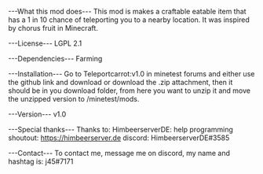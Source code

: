 ---What this mod does---
This mod is makes a craftable eatable item that has a 1 in 10 chance of teleporting you to a nearby location. It was inspired by chorus fruit in Minecraft.

---License---
LGPL 2.1

---Dependencies---
Farming

---Installation---
Go to Teleportcarrot:v1.0 in minetest forums and either use the github link and download or download the .zip attachment, then it should be in you download folder, from here you want to unzip it and move the unzipped version to /minetest/mods.


---Version---
v1.0

---Special thanks---
Thanks to:
HimbeerserverDE: help programming
shoutout: https://himbeerserver.de
discord: HimbeerserverDE#3585

---Contact---
To contact me, message me on discord, my name and hashtag is: j45#7171
